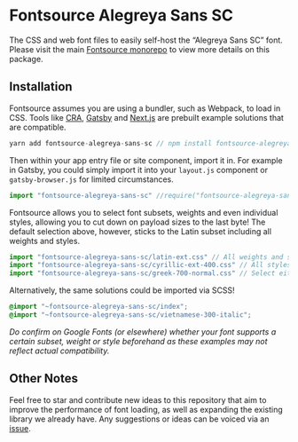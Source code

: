 # Fontsource Alegreya Sans SC

The CSS and web font files to easily self-host the “Alegreya Sans SC” font. Please visit the main [Fontsource monorepo](https://github.com/DecliningLotus/fontsource) to view more details on this package.

## Installation

Fontsource assumes you are using a bundler, such as Webpack, to load in CSS. Tools like [CRA](https://create-react-app.dev/), [Gatsby](https://www.gatsbyjs.org/) and [Next.js](https://nextjs.org/) are prebuilt example solutions that are compatible.

```javascript
yarn add fontsource-alegreya-sans-sc // npm install fontsource-alegreya-sans-sc
```

Then within your app entry file or site component, import it in. For example in Gatsby, you could simply import it into your `layout.js` component or `gatsby-browser.js` for limited circumstances.

```javascript
import "fontsource-alegreya-sans-sc" //require("fontsource-alegreya-sans-sc")
```

Fontsource allows you to select font subsets, weights and even individual styles, allowing you to cut down on payload sizes to the last byte! The default selection above, however, sticks to the Latin subset including all weights and styles.

```javascript
import "fontsource-alegreya-sans-sc/latin-ext.css" // All weights and styles included.
import "fontsource-alegreya-sans-sc/cyrillic-ext-400.css" // All styles included.
import "fontsource-alegreya-sans-sc/greek-700-normal.css" // Select either normal or italic.
```

Alternatively, the same solutions could be imported via SCSS!

```scss
@import "~fontsource-alegreya-sans-sc/index";
@import "~fontsource-alegreya-sans-sc/vietnamese-300-italic";
```

_Do confirm on Google Fonts (or elsewhere) whether your font supports a certain subset, weight or style beforehand as these examples may not reflect actual compatibility._

## Other Notes

Feel free to star and contribute new ideas to this repository that aim to improve the performance of font loading, as well as expanding the existing library we already have. Any suggestions or ideas can be voiced via an [issue](https://github.com/DecliningLotus/fontsource/issues).
